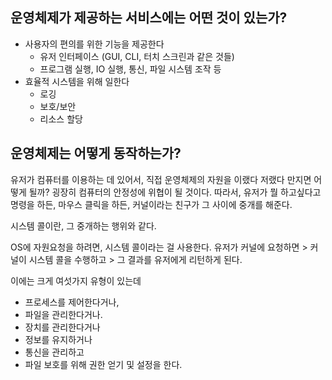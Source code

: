 ## 운영체제가 제공하는 서비스에는 어떤 것이 있는가?
- 사용자의 편의를 위한 기능을 제공한다
  - 유저 인터페이스 (GUI, CLI, 터치 스크린과 같은 것들)
  - 프로그램 실행, IO 실행, 통신, 파일 시스템 조작 등
- 효율적 시스템을 위해 일한다
  - 로깅
  - 보호/보안
  - 리소스 할당

## 운영체제는 어떻게 동작하는가?
유저가 컴퓨터를 이용하는 데 있어서, 직접 운영체제의 자원을 이랬다 저랬다 만지면 어떻게 될까?
굉장히 컴퓨터의 안정성에 위협이 될 것이다.
따라서, 유저가 뭘 하고싶다고 명령을 하든, 마우스 클릭을 하든,
커널이라는 친구가 그 사이에 중개를 해준다.

시스템 콜이란, 그 중개하는 행위와 같다.

OS에 자원요청을 하려면, 시스템 콜이라는 걸 사용한다.
유저가 커널에 요청하면 > 커널이 시스템 콜을 수행하고 > 그 결과를 유저에게 리턴하게 된다.

이에는 크게 여섯가지 유형이 있는데
- 프로세스를 제어한다거나, 
- 파일을 관리한다거나.
- 장치를 관리한다거나
- 정보를 유지하거나
- 통신을 관리하고
- 파일 보호를 위해 권한 얻기 및 설정을 한다.
